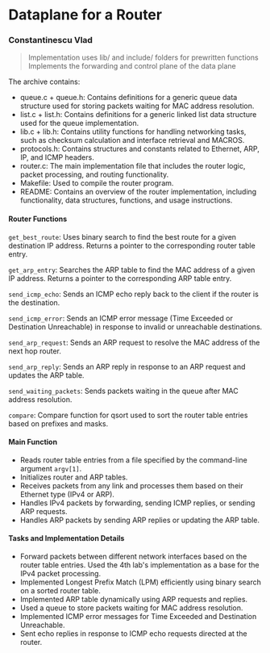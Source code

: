 # Dataplane for a Router

### Constantinescu Vlad

> Implementation uses lib/ and include/ folders for prewritten functions
> Implements the forwarding and control plane of the data plane

The archive contains:

- queue.c + queue.h: Contains definitions for a generic queue data structure used for storing packets waiting for MAC address resolution.
- list.c + list.h: Contains definitions for a generic linked list data structure used for the queue implementation.
- lib.c + lib.h: Contains utility functions for handling networking tasks, such as checksum calculation and interface retrieval and MACROS.
- protocols.h: Contains structures and constants related to Ethernet, ARP, IP, and ICMP headers.
- router.c: The main implementation file that includes the router logic, packet processing, and routing functionality.
- Makefile: Used to compile the router program.
- README: Contains an overview of the router implementation, including functionality, data structures, functions, and usage instructions.

#### Router Functions
`get_best_route`: Uses binary search to find the best route for a given destination IP address. Returns a pointer to the corresponding router table entry.

`get_arp_entry`: Searches the ARP table to find the MAC address of a given IP address. Returns a pointer to the corresponding ARP table entry.

`send_icmp_echo`: Sends an ICMP echo reply back to the client if the router is the destination.

`send_icmp_error`: Sends an ICMP error message (Time Exceeded or Destination Unreachable) in response to invalid or unreachable destinations.

`send_arp_request`: Sends an ARP request to resolve the MAC address of the next hop router.

`send_arp_reply`: Sends an ARP reply in response to an ARP request and updates the ARP table.

`send_waiting_packets`: Sends packets waiting in the queue after MAC address resolution.

`compare`: Compare function for qsort used to sort the router table entries based on prefixes and masks.

#### Main Function
- Reads router table entries from a file specified by the command-line argument `argv[1]`.
- Initializes router and ARP tables.
- Receives packets from any link and processes them based on their Ethernet type (IPv4 or ARP).
- Handles IPv4 packets by forwarding, sending ICMP replies, or sending ARP requests.
- Handles ARP packets by sending ARP replies or updating the ARP table.

#### Tasks and Implementation Details
- Forward packets between different network interfaces based on the router table entries.
  Used the 4th lab's implementation as a base for the IPv4 packet processing.
- Implemented Longest Prefix Match (LPM) efficiently using binary search on a sorted router table.
- Implemented ARP table dynamically using ARP requests and replies.
- Used a queue to store packets waiting for MAC address resolution.
- Implemented ICMP error messages for Time Exceeded and Destination Unreachable.
- Sent echo replies in response to ICMP echo requests directed at the router.